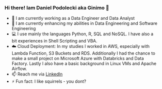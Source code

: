 ### Hi there! Iam Daniel Podolecki aka Ginimo 👋

- 🔭 I am currently working as a Data Engineer and Data Analyst
- 🌱 I am currently enhancing my abilities in  Data Engineering and Software Engineering
- 💻 I use mainly the languages Python, R, SQL and NoSQL. I have also a bit experiences in Shell Scripting and VBA.
- ☁️ Cloud Deployment: In my studies I worked in AWS, especially with Lambda Function, S3 Buckets and RDS. Additionally I had the chance to make a small project on Microsoft Azure with Databricks and Data Factory. Lastly I also have a basic background in Linux VMs and Apache Airflow. 
- 📫 Reach me via [LinkedIn](https://www.linkedin.com/in/daniel-podolecki-97a71b185/) 
- ⚡ Fun fact: I like squirrels - you dont?

